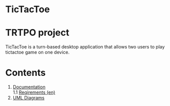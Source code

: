 # TicTacToe
# TRTPO project
TicTacToe is a turn-based desktop application that allows two users to play tictactoe game on one device.

# Contents
1. [Documentation](https://github.com/VladislavTikh/TicTacToe/tree/master/ProjectDocumentation) <br>
  1.1 [Reqirements (en)](https://github.com/VladislavTikh/TicTacToe/blob/master/ProjectDocumentation/SoftwareRequirmentsSpecification%20(en).md) <br>
2. [UML Diagrams](https://github.com/VladislavTikh/TicTacToe/tree/master/Diagrams) <br>

